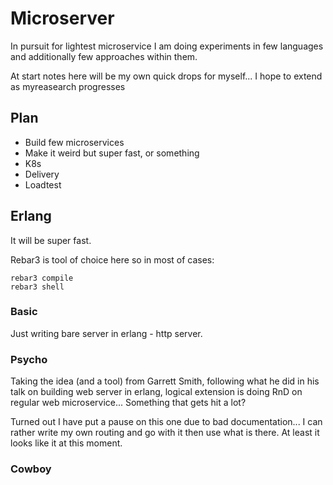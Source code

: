 # Microserver

In pursuit for lightest microservice I am doing experiments in few languages and additionally few approaches within them.

At start notes here will be my own quick drops for myself... I hope to extend as myreasearch progresses

## Plan

* Build few microservices
* Make it weird but super fast, or something
* K8s
* Delivery
* Loadtest

## Erlang

It will be super fast.

Rebar3 is tool of choice here so in most of cases:

```
rebar3 compile
rebar3 shell
```

### Basic

Just writing bare server in erlang - http server.

### Psycho

Taking the idea (and a tool) from Garrett Smith, following what he did in his talk on building web server in erlang, logical extension is doing RnD on regular web microservice... Something that gets hit a lot?

Turned out I have put a pause on this one due to bad documentation... I can rather write my own routing and go with it then use what is there. At least it looks like it at this moment.


### Cowboy
